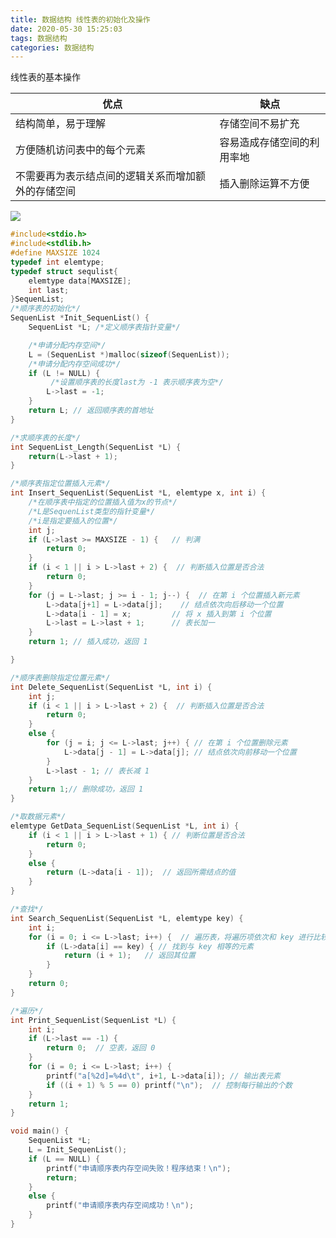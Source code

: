```yaml
---
title: 数据结构 线性表的初始化及操作
date: 2020-05-30 15:25:03
tags: 数据结构
categories: 数据结构
---
```


<div class='notification is-info'>
    <p>
        线性表的基本操作
    </p>
</div>

| 优点                                               | 缺点                       |
| -------------------------------------------------- | -------------------------- |
| 结构简单，易于理解                                 | 存储空间不易扩充           |
| 方便随机访问表中的每个元素                         | 容易造成存储空间的利用率地 |
| 不需要再为表示结点间的逻辑关系而增加额外的存储空间 | 插入删除运算不方便         |



<!--more-->

![](https://cdn.jsdelivr.net/gh/uncledwyane/imageBed/img/线性表.jfif)

```c
#include<stdio.h>
#include<stdlib.h>
#define MAXSIZE 1024
typedef int elemtype;
typedef struct sequlist{
	elemtype data[MAXSIZE];
	int last;
}SequenList;
/*顺序表的初始化*/
SequenList *Init_SequenList() {
	SequenList *L; /*定义顺序表指针变量*/

	/*申请分配内存空间*/
	L = (SequenList *)malloc(sizeof(SequenList)); 
	/*申请分配内存空间成功*/
	if (L != NULL) { 
		 /*设置顺序表的长度last为 -1 表示顺序表为空*/
		L->last = -1;
	}
	return L; // 返回顺序表的首地址
}

/*求顺序表的长度*/
int SequenList_Length(SequenList *L) {
	return(L->last + 1);
}

/*顺序表指定位置插入元素*/
int Insert_SequenList(SequenList *L, elemtype x, int i) {
	/*在顺序表中指定的位置插入值为x的节点*/
	/*L是SequenList类型的指针变量*/
	/*i是指定要插入的位置*/
	int j;
	if (L->last >= MAXSIZE - 1) {   // 判满
		return 0;
	}
	if (i < 1 || i > L->last + 2) {  // 判断插入位置是否合法
		return 0;
	}
	for (j = L->last; j >= i - 1; j--) {  // 在第 i 个位置插入新元素
		L->data[j+1] = L->data[j];    // 结点依次向后移动一个位置
		L->data[i - 1] = x;			// 将 x 插入到第 i 个位置
		L->last = L->last + 1;		// 表长加一
	}
	return 1; // 插入成功，返回 1

}

/*顺序表删除指定位置元素*/
int Delete_SequenList(SequenList *L, int i) {
	int j;
	if (i < 1 || i > L->last + 2) {  // 判断插入位置是否合法
		return 0;
	}
	else {
		for (j = i; j <= L->last; j++) { // 在第 i 个位置删除元素
			L->data[j - 1] = L->data[j]; // 结点依次向前移动一个位置
		}
		L->last - 1; // 表长减 1
	}
	return 1;// 删除成功，返回 1
}

/*取数据元素*/
elemtype GetData_SequenList(SequenList *L, int i) {
	if (i < 1 || i > L->last + 1) { // 判断位置是否合法
		return 0;
	}
	else {
		return (L->data[i - 1]);  // 返回所需结点的值
	}
}

/*查找*/
int Search_SequenList(SequenList *L, elemtype key) {
	int i;
	for (i = 0; i <= L->last; i++) {  // 遍历表，将遍历项依次和 key 进行比较
		if (L->data[i] == key) { // 找到与 key 相等的元素
			return (i + 1);   // 返回其位置
		}
	}
	return 0;
}

/*遍历*/
int Print_SequenList(SequenList *L) {
	int i;
	if (L->last == -1) {
		return 0;  // 空表，返回 0
	}
	for (i = 0; i <= L->last; i++) {
		printf("a[%2d]=%4d\t", i+1, L->data[i]); // 输出表元素
		if ((i + 1) % 5 == 0) printf("\n");  // 控制每行输出的个数
	}
	return 1;
}

void main() {
	SequenList *L;
	L = Init_SequenList();
	if (L == NULL) {
		printf("申请顺序表内存空间失败！程序结束！\n");
		return;
	}
	else {
		printf("申请顺序表内存空间成功！\n");
	}
}
```

